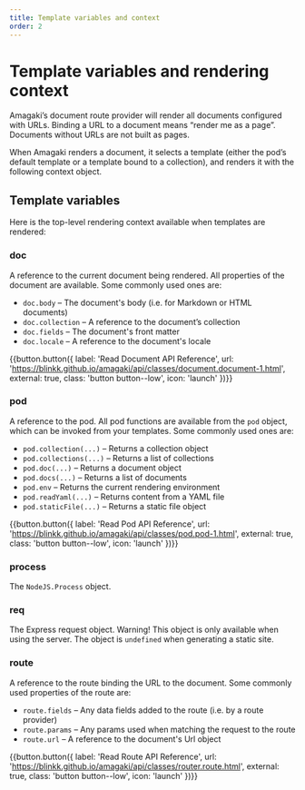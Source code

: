 ```yaml
---
title: Template variables and context
order: 2
---
```


# Template variables and rendering context

Amagaki’s document route provider will render all documents configured with
URLs. Binding a URL to a document means “render me as a page”. Documents without
URLs are not built as pages.

When Amagaki renders a document, it selects a template (either the pod’s default
template or a template bound to a collection), and renders it with the following
context object.

## Template variables

Here is the top-level rendering context available when templates are rendered:

### doc

A reference to the current document being rendered. All properties of the
document are available. Some commonly used ones are:

- `doc.body` – The document's body (i.e. for Markdown or HTML documents)
- `doc.collection` – A reference to the document’s collection
- `doc.fields` – The document's front matter
- `doc.locale` – A reference to the document's locale

{{button.button({
    label: 'Read Document API Reference',
    url: 'https://blinkk.github.io/amagaki/api/classes/document.document-1.html',
    external: true,
    class: 'button button--low',
    icon: 'launch'
})}}

### pod

A reference to the pod. All pod functions are available from the `pod` object,
which can be invoked from your templates. Some commonly used ones are:

- `pod.collection(...)` – Returns a collection object
- `pod.collections(...)` – Returns a list of collections
- `pod.doc(...)` – Returns a document object
- `pod.docs(...)` – Returns a list of documents
- `pod.env` – Returns the current rendering environment
- `pod.readYaml(...)` – Returns content from a YAML file
- `pod.staticFile(...)` – Returns a static file object

{{button.button({
    label: 'Read Pod API Reference',
    url: 'https://blinkk.github.io/amagaki/api/classes/pod.pod-1.html',
    external: true,
    class: 'button button--low',
    icon: 'launch'
})}}

### process

The `NodeJS.Process` object.

### req

The Express request object. Warning! This object is only available when using
the server. The object is `undefined` when generating a static site.

### route

A reference to the route binding the URL to the document. Some commonly used
properties of the route are:

- `route.fields` – Any data fields added to the route (i.e. by a route provider)
- `route.params` – Any params used when matching the request to the route
- `route.url` – A reference to the document's Url object

{{button.button({
    label: 'Read Route API Reference',
    url: 'https://blinkk.github.io/amagaki/api/classes/router.route.html',
    external: true,
    class: 'button button--low',
    icon: 'launch'
})}}
